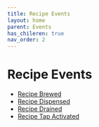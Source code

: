 ```yaml
---
title: Recipe Events
layout: home
parent: Events
has_chileren: true
nav_order: 2
---
```


# Recipe Events

- [Recipe Brewed](recipe.brewed)
- [Recipe Dispensed](recipe.dispensed)
- [Recipe Drained](recipe.drained)
- [Recipe Tap Activated](recipe.tap.activated)

